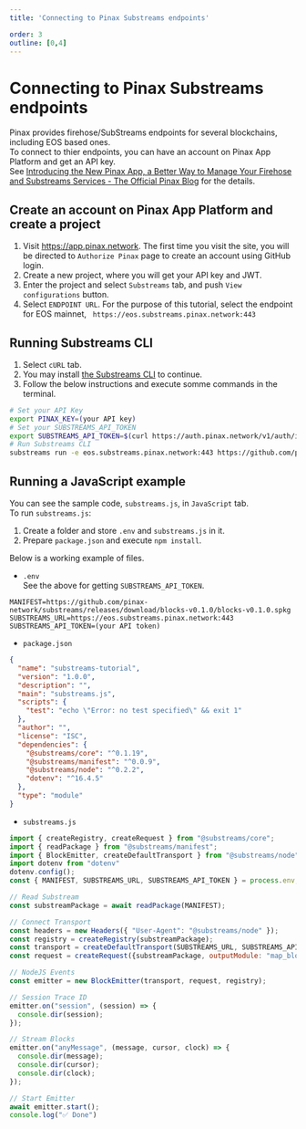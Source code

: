 ```yaml
---
title: 'Connecting to Pinax Substreams endpoints'

order: 3
outline: [0,4]
---
```


# Connecting to Pinax Substreams endpoints

Pinax provides firehose/SubStreams endpoints for several blockchains, including EOS based ones.  
To connect to thier endpoints, you can have an account on Pinax App Platform and get an API key.  
See [Introducing the New Pinax App, a Better Way to Manage Your Firehose and Substreams Services - The Official Pinax Blog](https://blog.pinax.network/pinax/introducing-the-new-pinax-app-a-better-way-to-manage-your-firehose-and-substreams-services/) for the details.  

## Create an account on Pinax App Platform and create a project

1. Visit https://app.pinax.network. The first time you visit the site, you will be directed to `Authorize Pinax` page to create an account using GitHub login.  
2. Create a new project, where you will get your API key and JWT.  
3. Enter the project and select `Substreams` tab, and push `View configurations` button.   
4. Select `ENDPOINT URL`. For the purpose of this tutorial, select the endpoint for EOS mainnet, ` https://eos.substreams.pinax.network:443`  

## Running Substreams CLI

1. Select `cURL` tab.
2. You may install [the Substreams CLI](https://substreams.streamingfast.io/getting-started/installing-the-cli) to continue.  
3. Follow the below instructions and execute somme commands in the terminal.  
```sh
# Set your API Key
export PINAX_KEY=(your API key)
# Set your SUBSTREAMS_API_TOKEN
export SUBSTREAMS_API_TOKEN=$(curl https://auth.pinax.network/v1/auth/issue -s --data-binary '{"api_key":"'$PINAX_KEY'"}' | jq -r .token)
# Run Substreams CLI
substreams run -e eos.substreams.pinax.network:443 https://github.com/pinax-network/substreams/releases/download/blocks-v0.1.0/blocks-v0.1.0.spkg map_blocks -s -10
```

## Running a JavaScript example

You can see the sample code, `substreams.js`, in `JavaScript` tab.  
To run `substreams.js`:
1. Create a folder and store `.env` and `substreams.js` in it.
2. Prepare `package.json` and execute `npm install`.

Below is a working example of files.  
- `.env`  
See the above for getting `SUBSTREAMS_API_TOKEN`.  
```
MANIFEST=https://github.com/pinax-network/substreams/releases/download/blocks-v0.1.0/blocks-v0.1.0.spkg
SUBSTREAMS_URL=https://eos.substreams.pinax.network:443
SUBSTREAMS_API_TOKEN=(your API token)
```

- `package.json`
```json
{
  "name": "substreams-tutorial",
  "version": "1.0.0",
  "description": "",
  "main": "substreams.js",
  "scripts": {
    "test": "echo \"Error: no test specified\" && exit 1"
  },
  "author": "",
  "license": "ISC",
  "dependencies": {
    "@substreams/core": "^0.1.19",
    "@substreams/manifest": "^0.0.9",
    "@substreams/node": "^0.2.2",
    "dotenv": "^16.4.5"
  },
  "type": "module"
}
```

- `substreams.js`
```js
import { createRegistry, createRequest } from "@substreams/core";
import { readPackage } from "@substreams/manifest";
import { BlockEmitter, createDefaultTransport } from "@substreams/node";
import dotenv from "dotenv"
dotenv.config();
const { MANIFEST, SUBSTREAMS_URL, SUBSTREAMS_API_TOKEN } = process.env;

// Read Substream
const substreamPackage = await readPackage(MANIFEST);

// Connect Transport
const headers = new Headers({ "User-Agent": "@substreams/node" });
const registry = createRegistry(substreamPackage);
const transport = createDefaultTransport(SUBSTREAMS_URL, SUBSTREAMS_API_TOKEN, registry, headers);
const request = createRequest({substreamPackage, outputModule: "map_blocks", startBlockNum: -1});

// NodeJS Events
const emitter = new BlockEmitter(transport, request, registry);

// Session Trace ID
emitter.on("session", (session) => {
  console.dir(session);
});

// Stream Blocks
emitter.on("anyMessage", (message, cursor, clock) => {
  console.dir(message);
  console.dir(cursor);
  console.dir(clock);
});

// Start Emitter
await emitter.start();
console.log("✅ Done")
```
